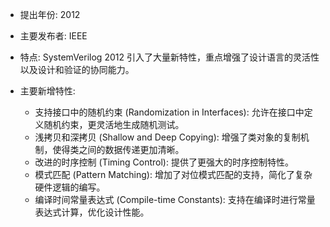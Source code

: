 - 提出年份: 2012
- 主要发布者: IEEE
- 特点:
    SystemVerilog 2012 引入了大量新特性，重点增强了设计语言的灵活性以及设计和验证的协同能力。

- 主要新增特性:
    - 支持接口中的随机约束 (Randomization in Interfaces): 允许在接口中定义随机约束，更灵活地生成随机测试。
    - 浅拷贝和深拷贝 (Shallow and Deep Copying): 增强了类对象的复制机制，使得类之间的数据传递更加清晰。
    - 改进的时序控制 (Timing Control): 提供了更强大的时序控制特性。
    - 模式匹配 (Pattern Matching): 增加了对位模式匹配的支持，简化了复杂硬件逻辑的编写。
    - 编译时间常量表达式 (Compile-time Constants): 支持在编译时进行常量表达式计算，优化设计性能。